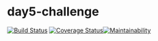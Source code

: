 # day5-challenge
[![Build Status](https://travis-ci.org/VivianDoreen/day5-challenge.svg?branch=day5-challenge)](https://travis-ci.org/VivianDoreen/day5-challenge)
[![Coverage Status](https://coveralls.io/repos/github/VivianDoreen/day5-challenge/badge.svg?branch=day5-challenge)](https://coveralls.io/github/VivianDoreen/day5-challenge?branch=day5-challenge)[![Maintainability](https://api.codeclimate.com/v1/badges/292236ba7aa67542d77e/maintainability)](https://codeclimate.com/github/VivianDoreen/day5-challenge/maintainability)